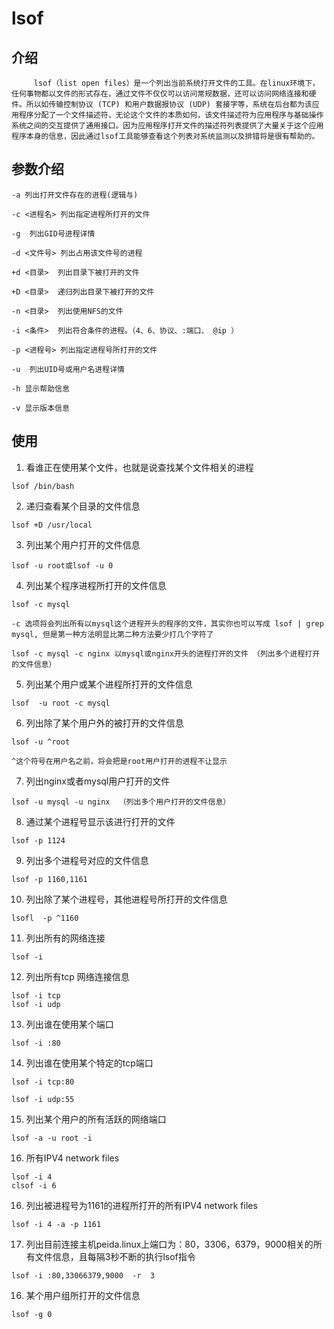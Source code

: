 ﻿# lsof

## 介绍

         lsof（list open files）是一个列出当前系统打开文件的工具。在linux环境下，任何事物都以文件的形式存在，通过文件不仅仅可以访问常规数据，还可以访问网络连接和硬件。所以如传输控制协议 (TCP) 和用户数据报协议 (UDP) 套接字等，系统在后台都为该应用程序分配了一个文件描述符，无论这个文件的本质如何，该文件描述符为应用程序与基础操作系统之间的交互提供了通用接口。因为应用程序打开文件的描述符列表提供了大量关于这个应用程序本身的信息，因此通过lsof工具能够查看这个列表对系统监测以及排错将是很有帮助的。
    
## 参数介绍

    -a 列出打开文件存在的进程(逻辑与)
 
    -c <进程名> 列出指定进程所打开的文件
     
    -g  列出GID号进程详情
     
    -d <文件号> 列出占用该文件号的进程
     
    +d <目录>  列出目录下被打开的文件
     
    +D <目录>  递归列出目录下被打开的文件
     
    -n <目录>  列出使用NFS的文件
     
    -i <条件>  列出符合条件的进程。（4、6、协议、:端口、 @ip ）
     
    -p <进程号> 列出指定进程号所打开的文件
     
    -u  列出UID号或用户名进程详情
     
    -h 显示帮助信息
     
    -v 显示版本信息

## 使用

1. 看谁正在使用某个文件，也就是说查找某个文件相关的进程

```
lsof /bin/bash
```

2. 递归查看某个目录的文件信息

```
lsof +D /usr/local
```

3. 列出某个用户打开的文件信息

```
lsof -u root或lsof -u 0
```
4. 列出某个程序进程所打开的文件信息
```
lsof -c mysql

-c 选项将会列出所有以mysql这个进程开头的程序的文件，其实你也可以写成 lsof | grep mysql, 但是第一种方法明显比第二种方法要少打几个字符了

lsof -c mysql -c nginx 以mysql或nginx开头的进程打开的文件 （列出多个进程打开的文件信息）

```

5. 列出某个用户或某个进程所打开的文件信息

```
lsof  -u root -c mysql
```

6. 列出除了某个用户外的被打开的文件信息

```
lsof -u ^root

^这个符号在用户名之前，将会把是root用户打开的进程不让显示
```

7. 列出nginx或者mysql用户打开的文件

```
lsof -u mysql -u nginx  （列出多个用户打开的文件信息）

```

8. 通过某个进程号显示该进行打开的文件

```
lsof -p 1124
```

9. 列出多个进程号对应的文件信息

```
lsof -p 1160,1161
```

10. 列出除了某个进程号，其他进程号所打开的文件信息

```
lsofl  -p ^1160
```

11. 列出所有的网络连接

```
lsof -i
```

12. 列出所有tcp 网络连接信息

```
lsof -i tcp
lsof -i udp
```

13. 列出谁在使用某个端口

```
lsof -i :80
```

14. 列出谁在使用某个特定的tcp端口

```
lsof -i tcp:80

lsof -i udp:55
```

15. 列出某个用户的所有活跃的网络端口

```
lsof -a -u root -i
```

16. 所有IPV4 network files

```
lsof -i 4
clsof -i 6
```

16. 列出被进程号为1161的进程所打开的所有IPV4 network files

```
lsof -i 4 -a -p 1161
```
17. 列出目前连接主机peida.linux上端口为：80，3306，6379，9000相关的所有文件信息，且每隔3秒不断的执行lsof指令

```
lsof -i :80,33066379,9000  -r  3
```
16. 某个用户组所打开的文件信息

```
lsof -g 0
```